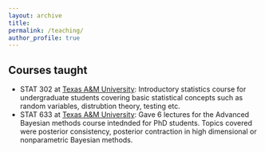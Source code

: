 ```yaml
---
layout: archive
title: 
permalink: /teaching/
author_profile: true
---
```

## Courses taught
* STAT 302 at [Texas A&M University](https://www.tamu.edu/): Introductory statistics course for undergraduate students covering basic 
statistical concepts such as random variables, distrubtion theory, testing etc.
* STAT 633 at [Texas A&M University](https://www.tamu.edu/): Gave 6 lectures for the Advanced Bayesian methods course intednded for PhD 
students. Topics covered were posterior consistency, posterior contraction in high dimensional or nonparametric Bayesian methods.

